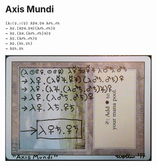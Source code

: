 # Axis Mundi
```
(λ☉☾♀.☉☾♀) λ☿♃.☿♃ λ♂♄.♂♄
→ λ♀.(λ☿♃.☿♃)(λ♂♄.♂♄)♀
→ λ♀.(λ♃.(λ♂♄.♂♄)♃)♀
→ λ♀.(λ♂♄.♂♄)♀
→ λ♀.(λ♄.♀♄)
→ λ♀♄.♀♄
```

![Axis Mundi Plains](2017-12-31-Axis%20Mundi.png)
